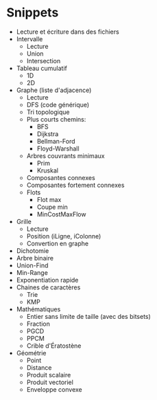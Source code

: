 # Snippets

- Lecture et écriture dans des fichiers
- Intervalle
    - Lecture
    - Union
    - Intersection
- Tableau cumulatif
    - 1D
    - 2D
- Graphe (liste d'adjacence)
    - Lecture
    - DFS (code générique)
    - Tri topologique
    - Plus courts chemins:
        - BFS
        - Dijkstra
        - Bellman-Ford
        - Floyd-Warshall
    - Arbres couvrants minimaux
        - Prim
        - Kruskal
    - Composantes connexes
    - Composantes fortement connexes
    - Flots
        - Flot max
        - Coupe min
        - MinCostMaxFlow
- Grille
    - Lecture
    - Position (iLigne, iColonne)
    - Convertion en graphe
- Dichotomie
- Arbre binaire
- Union-Find
- Min-Range
- Exponentiation rapide
- Chaines de caractères
    - Trie
    - KMP
- Mathématiques
    - Entier sans limite de taille (avec des bitsets)
    - Fraction
    - PGCD
    - PPCM
    - Crible d'Ératostène
- Géométrie
    - Point
    - Distance
    - Produit scalaire
    - Produit vectoriel
    - Enveloppe convexe
